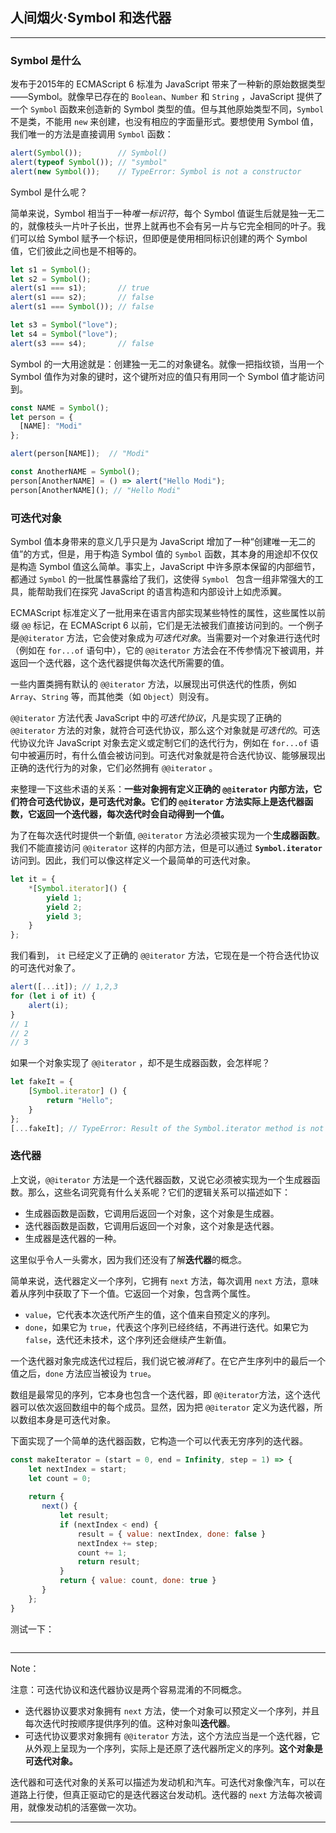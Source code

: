## 人间烟火·Symbol 和迭代器

---

### Symbol 是什么

发布于2015年的 ECMAScript 6 标准为 JavaScript 带来了一种新的原始数据类型——Symbol。就像早已存在的 `Boolean`、`Number` 和 `String` ，JavaScript 提供了一个 `Symbol` 函数来创造新的 Symbol 类型的值。但与其他原始类型不同，`Symbol` 不是类，不能用 `new` 来创建，也没有相应的字面量形式。要想使用 Symbol 值，我们唯一的方法是直接调用 `Symbol` 函数：

```javascript
alert(Symbol());        // Symbol()
alert(typeof Symbol()); // "symbol"
alert(new Symbol());    // TypeError: Symbol is not a constructor
```

Symbol 是什么呢？

简单来说，Symbol 相当于一种*唯一标识符*，每个 Symbol 值诞生后就是独一无二的，就像枝头一片叶子长出，世界上就再也不会有另一片与它完全相同的叶子。我们可以给 Symbol 赋予一个标识，但即便是使用相同标识创建的两个 Symbol 值，它们彼此之间也是不相等的。

```javascript
let s1 = Symbol();
let s2 = Symbol();
alert(s1 === s1);       // true
alert(s1 === s2);       // false
alert(s1 === Symbol()); // false

let s3 = Symbol("love");
let s4 = Symbol("love");
alert(s3 === s4);       // false
```

Symbol 的一大用途就是：创建独一无二的对象键名。就像一把指纹锁，当用一个 Symbol 值作为对象的键时，这个键所对应的值只有用同一个 Symbol 值才能访问到。

```javascript
const NAME = Symbol();
let person = {
  [NAME]: "Modi"
};

alert(person[NAME]);  // "Modi"

const AnotherNAME = Symbol();
person[AnotherNAME] = () => alert("Hello Modi");
person[AnotherNAME](); // "Hello Modi"
```





### 可迭代对象

Symbol 值本身带来的意义几乎只是为 JavaScript 增加了一种“创建唯一无二的值”的方式，但是，用于构造 Symbol 值的 `Symbol` 函数，其本身的用途却不仅仅是构造 Symbol 值这么简单。事实上，JavaScript 中许多原本保留的内部细节，都通过 `Symbol` 的一批属性暴露给了我们，这使得 `Symbol ` 包含一组非常强大的工具，能帮助我们在探究 JavaScript 的语言构造和内部设计上如虎添翼。

ECMAScript 标准定义了一批用来在语言内部实现某些特性的属性，这些属性以前缀 `@@` 标记，在 ECMAScript 6 以前，它们是无法被我们直接访问到的。一个例子是`@@iterator` 方法，它会使对象成为*可迭代对象*。当需要对一个对象进行迭代时（例如在 `for...of` 语句中），它的 `@@iterator` 方法会在不传参情况下被调用，并返回一个迭代器，这个迭代器提供每次迭代所需要的值。

一些内置类拥有默认的 `@@iterator` 方法，以展现出可供迭代的性质，例如 `Array`、`String` 等，而其他类（如 `Object`）则没有。

`@@iterator` 方法代表 JavaScript 中的*可迭代协议*，凡是实现了正确的 `@@iterator` 方法的对象，就符合可迭代协议，那么这个对象就是*可迭代的*。可迭代协议允许 JavaScript 对象去定义或定制它们的迭代行为，例如在 `for...of` 语句中被遍历时，有什么值会被访问到。可迭代对象就是符合迭代协议、能够展现出正确的迭代行为的对象，它们必然拥有 `@@iterator` 。

来整理一下这些术语的关系：**一些对象拥有定义正确的 `@@iterator` 内部方法，它们符合可迭代协议，是可迭代对象。它们的 `@@iterator` 方法实际上是迭代器函数，它返回一个迭代器，每次迭代时会自动得到一个值。**

为了在每次迭代时提供一个新值, `@@iterator` 方法必须被实现为一个**生成器函数**。我们不能直接访问 `@@iterator` 这样的内部方法，但是可以通过 **`Symbol.iterator`** 访问到。因此，我们可以像这样定义一个最简单的可迭代对象。

```javascript
let it = {
    *[Symbol.iterator]() {
        yield 1;
        yield 2;
        yield 3;
    }
};
```

我们看到， `it` 已经定义了正确的 `@@iterator` 方法，它现在是一个符合迭代协议的可迭代对象了。

```javascript
alert([...it]); // 1,2,3
for (let i of it) {
    alert(i);
}
// 1
// 2
// 3
```

如果一个对象实现了 `@@iterator` ，却不是生成器函数，会怎样呢？

```javascript
let fakeIt = {
    [Symbol.iterator] () {
        return "Hello";
    }
};
[...fakeIt]; // TypeError: Result of the Symbol.iterator method is not an object
```





### 迭代器

上文说，`@@iterator` 方法是一个迭代器函数，又说它必须被实现为一个生成器函数。那么，这些名词究竟有什么关系呢？它们的逻辑关系可以描述如下：

- 生成器函数是函数，它调用后返回一个对象，这个对象是生成器。
- 迭代器函数是函数，它调用后返回一个对象，这个对象是迭代器。
- 生成器是迭代器的一种。

这里似乎令人一头雾水，因为我们还没有了解**迭代器**的概念。

简单来说，迭代器定义一个序列，它拥有 `next` 方法，每次调用 `next` 方法，意味着从序列中获取了下一个值。它返回一个对象，包含两个属性。

- `value`，它代表本次迭代所产生的值，这个值来自预定义的序列。
- `done`，如果它为 `true`，代表这个序列已经终结，不再进行迭代。如果它为 `false`，迭代还未技术，这个序列还会继续产生新值。

一个迭代器对象完成迭代过程后，我们说它被*消耗*了。在它产生序列中的最后一个值之后，`done` 方法应当被设为 `true`。

数组是最常见的序列，它本身也包含一个迭代器，即 `@@iterator`方法，这个迭代器可以依次返回数组中的每个成员。显然，因为把 `@@iterator` 定义为迭代器，所以数组本身是可迭代对象。

下面实现了一个简单的迭代器函数，它构造一个可以代表无穷序列的迭代器。

```javascript
const makeIterator = (start = 0, end = Infinity, step = 1) => {
    let nextIndex = start;
    let count = 0;
    
    return {
       next() {
           let result;
           if (nextIndex < end) {
               result = { value: nextIndex, done: false }
               nextIndex += step;
               count += 1;
               return result;
           }
           return { value: count, done: true }
       }
    };
}
```

测试一下：

```javascript

```



---

Note：

注意：可迭代协议和迭代器协议是两个容易混淆的不同概念。

- 迭代器协议要求对象拥有 `next` 方法，使一个对象可以预定义一个序列，并且每次迭代时按顺序提供序列的值。这种对象叫**迭代器**。
- 可迭代协议要求对象拥有 `@@iterator` 方法，这个方法应当是一个迭代器，它从外观上呈现为一个序列，实际上是还原了迭代器所定义的序列。**这个对象是可迭代对象。**

迭代器和可迭代对象的关系可以描述为发动机和汽车。可迭代对象像汽车，可以在道路上行使，但真正驱动它的是迭代器这台发动机。迭代器的 `next` 方法每次被调用，就像发动机的活塞做一次功。

---

